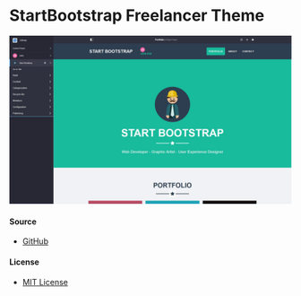 # StartBootstrap Freelancer Theme

![Freelancer](doc/preview.jpg)
 
 #### Source
- [GitHub](https://github.com/BlackrockDigital/startbootstrap-freelancer)

#### License
- [MIT License](LICENSE)